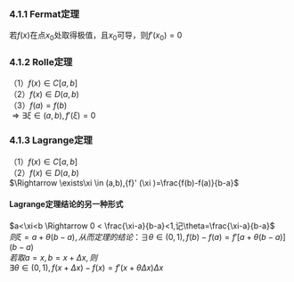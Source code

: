 
### 4.1.1 Fermat定理 
若${f}(x)$在点$x_{0}$处取得极值，且$x_{0}$可导，则${f}'(x_{0})=0$
### 4.1.2 Rolle定理
（1）${f}(x)\in C[a,b]$\
（2）${f}(x)\in D(a,b)$\
（3）${f}(a)={f}(b)$\
$\Rightarrow \exists\xi \in (a,b),{f}' (\xi )=0$
### 4.1.3 Lagrange定理
（1）${f}(x)\in C[a,b]$\
（2）${f}(x)\in D(a,b)$\
$\Rightarrow \exists\xi \in (a,b),{f}' (\xi )=\frac{f(b)-f(a)}{b-a}$
#### Lagrange定理结论的另一种形式
$a<\xi<b \Rightarrow 0 < \frac{\xi-a}{b-a}<1,记\theta=\frac{\xi-a}{b-a}$\
$则\xi=a+\theta(b-a),从而定理的结论：\exists\theta\in(0,1),f(b)-f(a)={f}'[a+\theta(b-a)](b-a)$\
$若取a=x,b=x+\Delta x,则$\
$\exists\theta\in(0,1),{f}(x+\Delta x)-{f}(x)={f}'(x+\theta\Delta x)\Delta x$